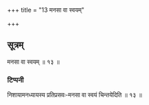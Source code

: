 +++
title = "13 मनसा वा स्वयम्"

+++
## सूत्रम्
मनसा वा स्वयम् ॥ १३ ॥  
### टिप्पनी
निशायामनध्यायस्य प्रतिप्रसवः-मनसा वा स्वयं चिन्तयेदिति ॥ १३ ॥  
